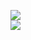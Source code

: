 [![](https://img.shields.io/badge/Made%20With-Github%20Spray-lightgrey.svg?style=for-the-badge&logo=github)](https://github.com/Annihil/github-spray#4759)  
[![](https://i.imgur.com/2DrTn0Z.gif)](https://github.com/Annihil/github-spray)